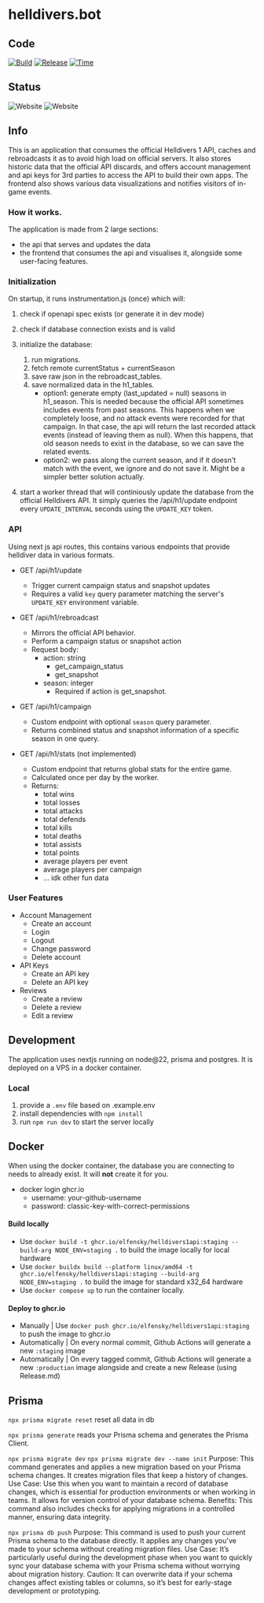 # helldivers.bot

## Code

[![Build](https://github.com/elfensky/helldivers1api/actions/workflows/staging.docker.yml/badge.svg?branch=main)](https://github.com/elfensky/helldivers1api/actions/workflows/staging.docker.yml)
[![Release](https://github.com/elfensky/helldivers1api/actions/workflows/release.docker.yml/badge.svg)](https://github.com/elfensky/helldivers1api/actions/workflows/release.docker.yml)
[![Time](https://wakapi.lavrenov.io/api/badge/elfensky/interval:any/project:helldivers1api)](https://wakapi.lavrenov.io/leaderboard)

## Status

![Website](https://img.shields.io/website?url=https%3A%2F%2Fstaging.helldivers.bot&up_message=online&down_message=offline&label=staging)
![Website](https://img.shields.io/website?url=https%3A%2F%2Fhelldivers.bot&up_message=online&down_message=offline&label=production)

## Info

This is an application that consumes the official Helldivers 1 API, caches and rebroadcasts it as to avoid high load on official servers.
It also stores historic data that the official API discards, and offers account management and api keys for 3rd parties to access the API to build their own apps.
The frontend also shows various data visualizations and notifies visitors of in-game events.

### How it works.

The application is made from 2 large sections:

- the api that serves and updates the data
- the frontend that consumes the api and visualises it, alongside some user-facing features.

### Initialization

On startup, it runs instrumentation.js (once) which will:

1. check if openapi spec exists (or generate it in dev mode)
2. check if database connection exists and is valid
3. initialize the database:

    1. run migrations.
    2. fetch remote currentStatus + currentSeason
    3. save raw json in the rebroadcast_tables.
    4. save normalized data in the h1_tables.
        - option1: generate empty (last_updated = null) seasons in h1_season. This is needed because the official API sometimes includes events from past seasons. This happens when we completely loose, and no attack events were recorded for that campaign. In that case, the api will return the last recorded attack events (instead of leaving them as null). When this happens, that old season needs to exist in the database, so we can save the related events.
        - option2: we pass along the current season, and if it doesn't match with the event, we ignore and do not save it. Might be a simpler better solution actually.

4. start a worker thread that will continiously update the database from the official Helldivers API. It simply queries the /api/h1/update endpoint every `UPDATE_INTERVAL` seconds using the `UPDATE_KEY` token.

### API

Using next js api routes, this contains various endpoints that provide helldiver data in various formats.

- GET /api/h1/update
    - Trigger current campaign status and snapshot updates
    - Requires a valid `key` query parameter matching the server's `UPDATE_KEY` environment variable.
- GET /api/h1/rebroadcast
    - Mirrors the official API behavior.
    - Perform a campaign status or snapshot action
    - Request body:
        - action: string
            - get_campaign_status
            - get_snapshot
        - season: integer
            - Required if action is get_snapshot.
- GET /api/h1/campaign

    - Custom endpoint with optional `season` query parameter.
    - Returns combined status and snapshot information of a specific season in one query.

- GET /api/h1/stats (not implemented)
    - Custom endpoint that returns global stats for the entire game.
    - Calculated once per day by the worker.
    - Returns:
        - total wins
        - total losses
        - total attacks
        - total defends
        - total kills
        - total deaths
        - total assists
        - total points
        - average players per event
        - average players per campaign
        - ... idk other fun data

### User Features

- Account Management
    - Create an account
    - Login
    - Logout
    - Change password
    - Delete account
- API Keys
    - Create an API key
    - Delete an API key
- Reviews
    - Create a review
    - Delete a review
    - Edit a review

## Development

The application uses nextjs running on node@22, prisma and postgres. It is deployed on a VPS in a docker container.

### Local

1. provide a `.env` file based on .example.env
2. install dependencies with `npm install`
3. run `npm run dev` to start the server locally

## Docker

When using the docker container, the database you are connecting to needs to already exist. It will **not** create it for you.

- docker login ghcr.io
    - username: your-github-username
    - password: classic-key-with-correct-permissions

#### Build locally

- Use `docker build -t ghcr.io/elfensky/helldivers1api:staging --build-arg NODE_ENV=staging .` to build the image locally for local hardware
- Use `docker buildx build --platform linux/amd64 -t ghcr.io/elfensky/helldivers1api:staging --build-arg NODE_ENV=staging .` to build the image for standard x32_64 hardware
- Use `docker compose up` to run the container locally.

#### Deploy to ghcr.io

- Manually | Use `docker push ghcr.io/elfensky/helldivers1api:staging` to push the image to ghcr.io
- Automatically | On every normal commit, Github Actions will generate a new `:staging` image
- Automatically | On every tagged commit, Github Actions will generate a new `:production` image alongside and create a new Release (using Release.md)

## Prisma

`npx prisma migrate reset`
reset all data in db

`npx prisma generate`
reads your Prisma schema and generates the Prisma Client.

`npx prisma migrate dev`
`npx prisma migrate dev --name init`
Purpose: This command generates and applies a new migration based on your Prisma schema changes. It creates migration files that keep a history of changes.
Use Case: Use this when you want to maintain a record of database changes, which is essential for production environments or when working in teams. It allows for version control of your database schema.
Benefits: This command also includes checks for applying migrations in a controlled manner, ensuring data integrity.

`npx prisma db push`
Purpose: This command is used to push your current Prisma schema to the database directly. It applies any changes you've made to your schema without creating migration files.
Use Case: It’s particularly useful during the development phase when you want to quickly sync your database schema with your Prisma schema without worrying about migration history.
Caution: It can overwrite data if your schema changes affect existing tables or columns, so it’s best for early-stage development or prototyping.
